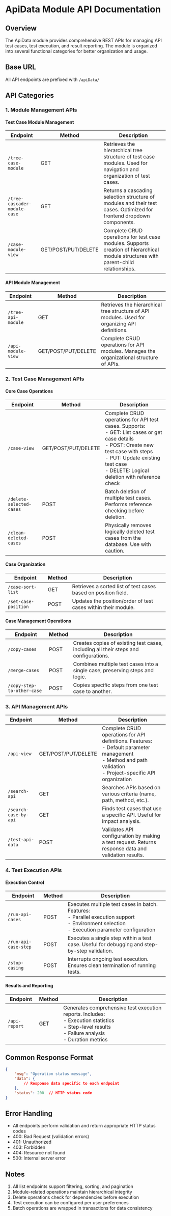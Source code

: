 # ApiData Module API Documentation

## Overview
The ApiData module provides comprehensive REST APIs for managing API test cases, test execution, and result reporting. The module is organized into several functional categories for better organization and usage.

## Base URL
All API endpoints are prefixed with `/apiData/`

## API Categories

### 1. Module Management APIs

#### Test Case Module Management
| Endpoint | Method | Description |
|----------|---------|-------------|
| `/tree-case-module` | GET | Retrieves the hierarchical tree structure of test case modules. Used for navigation and organization of test cases. |
| `/tree-cascader-module-case` | GET | Returns a cascading selection structure of modules and their test cases. Optimized for frontend dropdown components. |
| `/case-module-view` | GET/POST/PUT/DELETE | Complete CRUD operations for test case modules. Supports creation of hierarchical module structures with parent-child relationships. |

#### API Module Management
| Endpoint | Method | Description |
|----------|---------|-------------|
| `/tree-api-module` | GET | Retrieves the hierarchical tree structure of API modules. Used for organizing API definitions. |
| `/api-module-view` | GET/POST/PUT/DELETE | Complete CRUD operations for API modules. Manages the organizational structure of APIs. |

### 2. Test Case Management APIs

#### Core Case Operations
| Endpoint | Method | Description |
|----------|---------|-------------|
| `/case-view` | GET/POST/PUT/DELETE | Complete CRUD operations for API test cases. Supports:<br>- GET: List cases or get case details<br>- POST: Create new test case with steps<br>- PUT: Update existing test case<br>- DELETE: Logical deletion with reference check |
| `/delete-selected-cases` | POST | Batch deletion of multiple test cases. Performs reference checking before deletion. |
| `/clean-deleted-cases` | POST | Physically removes logically deleted test cases from the database. Use with caution. |

#### Case Organization
| Endpoint | Method | Description |
|----------|---------|-------------|
| `/case-sort-list` | GET | Retrieves a sorted list of test cases based on position field. |
| `/set-case-position` | POST | Updates the position/order of test cases within their module. |

#### Case Management Operations
| Endpoint | Method | Description |
|----------|---------|-------------|
| `/copy-cases` | POST | Creates copies of existing test cases, including all their steps and configurations. |
| `/merge-cases` | POST | Combines multiple test cases into a single case, preserving steps and logic. |
| `/copy-step-to-other-case` | POST | Copies specific steps from one test case to another. |

### 3. API Management APIs

| Endpoint | Method | Description |
|----------|---------|-------------|
| `/api-view` | GET/POST/PUT/DELETE | Complete CRUD operations for API definitions. Features:<br>- Default parameter management<br>- Method and path validation<br>- Project-specific API organization |
| `/search-api` | GET | Searches APIs based on various criteria (name, path, method, etc.). |
| `/search-case-by-api` | GET | Finds test cases that use a specific API. Useful for impact analysis. |
| `/test-api-data` | POST | Validates API configuration by making a test request. Returns response data and validation results. |

### 4. Test Execution APIs

#### Execution Control
| Endpoint | Method | Description |
|----------|---------|-------------|
| `/run-api-cases` | POST | Executes multiple test cases in batch. Features:<br>- Parallel execution support<br>- Environment selection<br>- Execution parameter configuration |
| `/run-api-case-step` | POST | Executes a single step within a test case. Useful for debugging and step-by-step validation. |
| `/stop-casing` | POST | Interrupts ongoing test execution. Ensures clean termination of running tests. |

#### Results and Reporting
| Endpoint | Method | Description |
|----------|---------|-------------|
| `/api-report` | GET | Generates comprehensive test execution reports. Includes:<br>- Execution statistics<br>- Step-level results<br>- Failure analysis<br>- Duration metrics |

## Common Response Format
```json
{
    "msg": "Operation status message",
    "data": {
        // Response data specific to each endpoint
    },
    "status": 200  // HTTP status code
}
```

## Error Handling
- All endpoints perform validation and return appropriate HTTP status codes
- 400: Bad Request (validation errors)
- 401: Unauthorized
- 403: Forbidden
- 404: Resource not found
- 500: Internal server error

## Notes
1. All list endpoints support filtering, sorting, and pagination
2. Module-related operations maintain hierarchical integrity
3. Delete operations check for dependencies before execution
4. Test execution can be configured per user preferences
5. Batch operations are wrapped in transactions for data consistency
